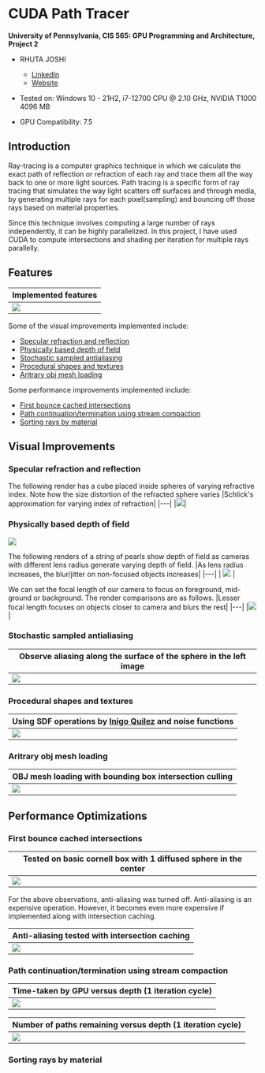 CUDA Path Tracer
================

**University of Pennsylvania, CIS 565: GPU Programming and Architecture, Project 2**

* RHUTA JOSHI
  * [LinkedIn](https://www.linkedin.com/in/rcj9719/)
  * [Website](https://sites.google.com/view/rhuta-joshi)

* Tested on: Windows 10 - 21H2, i7-12700 CPU @ 2.10 GHz, NVIDIA T1000 4096 MB
* GPU Compatibility: 7.5


## Introduction

Ray-tracing is a computer graphics technique in which we calculate the exact path of reflection or refraction of each ray and trace them all the way back to one or more light sources. Path tracing is a specific form of ray tracing that simulates the way light scatters off surfaces and through media, by generating multiple rays for each pixel(sampling) and bouncing off those rays based on material properties.

Since this technique involves computing a large number of rays independently, it can be highly parallelized. In this project, I have used CUDA to compute intersections and shading per iteration for multiple rays parallelly.

## Features

|Implemented features|
|---|
|![](img/demoSceneAnnotate.png)|

Some of the visual improvements implemented include:
- [Specular refraction and reflection](#specular-refraction-and-reflection)
- [Physically based depth of field](#physically-based-depth-of-field)
- [Stochastic sampled antialiasing](#stochastic-sampled-antialiasing)
- [Procedural shapes and textures](#procedural-shapes-and-textures)
- [Aritrary obj mesh loading](#aritrary-obj-mesh-loading)

Some performance improvements implemented include:
- [First bounce cached intersections](#first-bounce-cached-intersections)
- [Path continuation/termination using stream compaction](#path-continuationtermination-using-stream-compaction)
- [Sorting rays by material](#sorting-rays-by-material)

## Visual Improvements

### Specular refraction and reflection
The following render has a cube placed inside spheres of varying refractive index. Note how the size distortion of the refracted sphere varies
|Schlick's approximation for varying index of refraction|
|---|
|![](img/materialTypes2Annotate.png)|

### Physically based depth of field

![](img/renders/dof_focaldist12.png)

The following renders of a string of pearls show depth of field as cameras with different lens radius generate varying depth of field.
|As lens radius increases, the blur/jitter on non-focused objects increases|
|---|
| ![](img/dof_lensRadius.png) |

We can set the focal length of our camera to focus on foreground, mid-ground or background. The render comparisons are as follows.
|Lesser focal length focuses on objects closer to camera and blurs the rest|
|---|
|![](img/dof_focalDist.png)|

### Stochastic sampled antialiasing

|Observe aliasing along the surface of the sphere in the left image|
|---|
|![](img/antialiasingAnnotate.png)|

### Procedural shapes and textures

|Using SDF operations by [Inigo Quilez](https://iquilezles.org/articles/distfunctions/) and noise functions|
|---|
|![](img/proceduralAnnotate.png)|

### Aritrary obj mesh loading

|OBJ mesh loading with bounding box intersection culling|
|---|
|![](img/renders/objLoading2.png)|
 
## Performance Optimizations

### First bounce cached intersections

|Tested on basic cornell box with 1 diffused sphere in the center|
|---|
|![](img/performanceAnalysis/cacheIntersections.png)|

For the above observations, anti-aliasing was turned off. Anti-aliasing is an expensive operation. However, it becomes even more expensive if implemented along with intersection caching.

|Anti-aliasing tested with intersection caching|
|---|
|![](img/performanceAnalysis/antialiasing.png)|

### Path continuation/termination using stream compaction

| Time-taken by GPU versus depth (1 iteration cycle)|
|---|
|![](img/performanceAnalysis/streamcompaction_time.png)|

| Number of paths remaining versus depth (1 iteration cycle)|
|---|
|![](img/performanceAnalysis/streamcompaction_path.png)|

### Sorting rays by material
